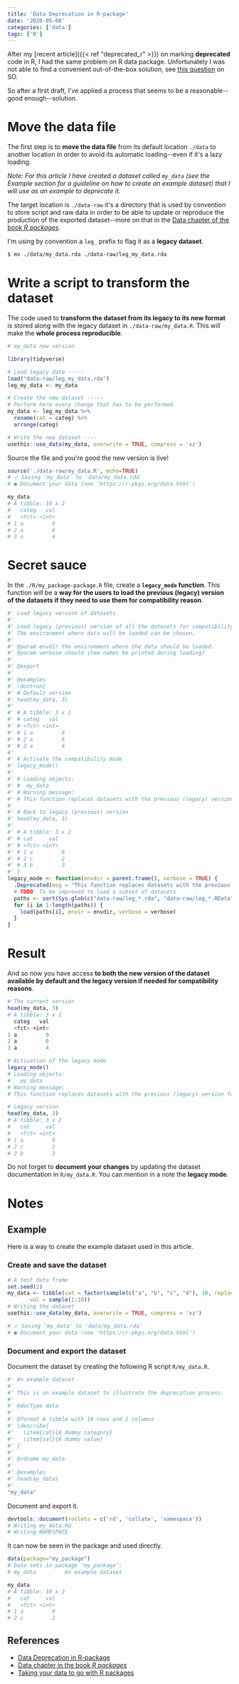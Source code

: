 ```yaml
---
title: 'Data Deprecation in R-package'
date: '2020-05-08'
categories: ['data']
tags: ['R']
---
```


After my [recent article]({{< ref "deprecated_r" >}}) on marking **deprecated** code in R, I had the same problem on R data package.
Unfortunately I was not able to find a convenient out-of-the-box solution, see [this question][LK1] on SO.

So after a first draft, I've applied a process that seems to be a reasonable--good enough--solution.

# Move the data file

The first step is to **move the data file** from its default location `./data` to another location in order to avoid its automatic loading--even if it's a lazy loading.

*Note: For this article I have created a dataset called `my_data` (see the Example section for a guideline on how to create an example dataset) that I will use as an example to deprecate it.*

The target location is `./data-raw` it's a directory that is used by convention to store script and raw data in order to be able to update or reproduce the production of the exported dataset--more on that in the [Data chapter of the book *R packages*][LK2].

I'm using by convention a `leg_` prefix to flag it as a **legacy dataset**.

```bash
$ mv ./data/my_data.rda ./data-raw/leg_my_data.rda
```

# Write a script to transform the dataset

The code used to **transform the dataset from its legacy to its new format** is stored along with the legacy dataset in  `./data-raw/my_data.R`. This will make the **whole process reproducible**. 

```R
# my_data new version

library(tidyverse)

# Load legacy data -----
load("data-raw/leg_my_data.rda")
leg_my_data <- my_data

# Create the new dataset -----
# Perform here every change that has to be performed
my_data <- leg_my_data %>%
  rename(cat = categ) %>%
  arrange(categ)

# Write the new dataset ----
usethis::use_data(my_data, overwrite = TRUE, compress = 'xz')
```

Source the file and you're good the new version is live!

```R
source('./data-raw/my_data.R', echo=TRUE)
# ✓ Saving 'my_data' to 'data/my_data.rda'
# ● Document your data (see 'https://r-pkgs.org/data.html')

my_data
# A tibble: 10 x 2
#   categ   val
#   <fct> <int>
# 1 a         9
# 2 a         6
# 3 a         4
```

# Secret sauce

In the `./R/my_package-package.R` file, create a **`legacy_mode` function**. This function will be a **way for the users to load the previous (legacy) version of the datasets if they need to use them for compatibility reason**.

```R
#' Load legacy version of datasets.
#'
#' Load legacy (previous) version of all the datasets for compatibility reason.
#' The environment where data will be loaded can be chosen.
#'
#' @param envdir the environment where the data should be loaded.
#' @param verbose should item names be printed during loading?
#'
#' @export
#'
#' @examples
#' \dontrun{
#' # Default version
#' head(my_data, 3)
#'
#' # A tibble: 3 x 2
#' # categ   val
#' # <fct> <int>
#' # 1 a         9
#' # 2 a         6
#' # 3 a         4
#'
#' # Activate the compatibility mode
#' legacy_mode()
#'
#' # Loading objects:
#' #  my_data
#' # Warning message:
#' # This function replaces datasets with the previous (legacy) version for compatibility reason
#'
#' # Back to legacy (previous) version
#' head(my_data, 3)
#'
#' # A tibble: 3 x 2
#' # cat     val
#' # <fct> <int>
#' # 1 a         9
#' # 2 c         2
#' # 3 b         3
#' }
legacy_mode <- function(envdir = parent.frame(), verbose = TRUE) {
  .Deprecated(msg = "This function replaces datasets with the previous (legacy) version for compatibility reason")
  # TODO: To be improved to load a subset of datasets
  paths <- sort(Sys.glob(c("data-raw/leg_*.rda", "data-raw/leg_*.RData")))
  for (i in 1:length(paths)) {
    load(paths[i], envir = envdir, verbose = verbose)
  }
}
```

# Result

And so now you have access **to both the new version of the dataset available by default and the legacy version if needed for compatibility reasons**.

```R
# The current version
head(my_data, 3)
# A tibble: 3 x 2
  categ   val
  <fct> <int>
1 a         9
2 a         6
3 a         4

# Activation of the legacy mode
legacy_mode()
# Loading objects:
#   my_data
# Warning message:
# This function replaces datasets with the previous (legacy) version for # compatibility reason 

# Legacy version
head(my_data, 3)
# A tibble: 3 x 2
#   cat     val
#   <fct> <int>
# 1 a         9
# 2 c         2
# 3 b         3
```

Do not forget to **document your changes** by updating the dataset documentation in `R/my_data.R`. You can mention in a note the **legacy mode**.

# Notes

## Example

Here is a way to create the example dataset used in this article.

### Create and save the dataset

```R
# A test data frame
set.seed(2)
my_data <- tibble(cat = factor(sample(c("a", "b", "c", "d"), 10, replace = TRUE)), 
       val = sample(1:10))
# Writing the dataset
usethis::use_data(my_data, overwrite = TRUE, compress = 'xz')

# ✓ Saving 'my_data' to 'data/my_data.rda'
# ● Document your data (see 'https://r-pkgs.org/data.html')
```

### Document and export the dataset

Document the dataset by creating the following R script `R/my_data.R`.

```R
#' An example dataset
#'
#' This is an example dataset to illustrate the deprecation process.
#'
#' @docType data
#'
#' @format A tibble with 10 rows and 2 columns
#' \describe{
#'   \item{cat}{A dummy category}
#'   \item{val}{A dummy value}
#' }
#'
#' @rdname my_data
#'
#' @examples
#' head(my_data)
#'
"my_data"
```

Document and export it.

```R
devtools::document(roclets = c('rd', 'collate', 'namespace'))
# Writing my_data.Rd
# Writing NAMESPACE
```

It can now be seen in the package and used directly.

```R
data(package="my_package")
# Data sets in package ‘my_package’:
# my_data         An example dataset

my_data
# A tibble: 10 x 2
#   cat     val
#   <fct> <int>
# 1 a         9
# 2 c         2
```

## References

* [Data Deprecation in R-package][LK1]
* [Data chapter in the book *R packages*][LK2]
* [Taking your data to go with R packages][LK3]

[LK1]: https://stackoverflow.com/questions/33304651/data-deprecation-in-r-package/61168929#61168929
[LK2]: http://r-pkgs.had.co.nz/data.html
[LK3]: https://www.davekleinschmidt.com/r-packages/